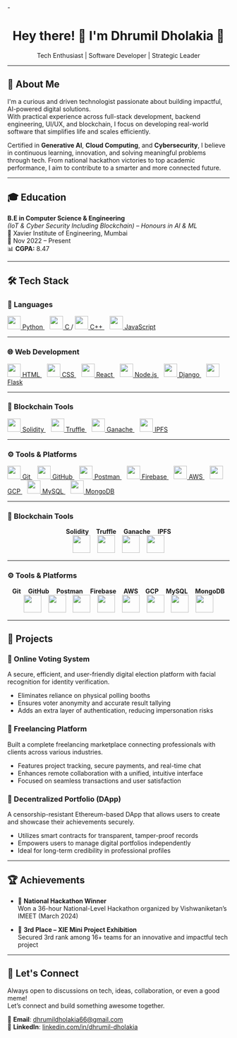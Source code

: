-<h1 align="center">Hey there! 👋 I'm Dhrumil Dholakia 🚀</h1>
<p align="center">Tech Enthusiast | Software Developer | Strategic Leader</p>

---

## 💼 About Me

I'm a curious and driven technologist passionate about building impactful, AI-powered digital solutions.  
With practical experience across full-stack development, backend engineering, UI/UX, and blockchain, I focus on developing real-world software that simplifies life and scales efficiently.

Certified in **Generative AI**, **Cloud Computing**, and **Cybersecurity**, I believe in continuous learning, innovation, and solving meaningful problems through tech. From national hackathon victories to top academic performance, I aim to contribute to a smarter and more connected future.

---

## 🎓 Education

**B.E in Computer Science & Engineering**  
*(IoT & Cyber Security Including Blockchain) – Honours in AI & ML*  
📍 Xavier Institute of Engineering, Mumbai  
📅 Nov 2022 – Present  
📊 **CGPA:** 8.47  

---

## 🛠 Tech Stack

### 🔹 Languages  
<a href="https://www.python.org/" target="_blank">
  <img src="https://cdn.jsdelivr.net/gh/devicons/devicon/icons/python/python-original.svg" width="30"/> Python
</a> &nbsp;&nbsp;
<a href="https://isocpp.org/" target="_blank">
  <img src="https://cdn.jsdelivr.net/gh/devicons/devicon/icons/c/c-original.svg" width="30"/> C
</a> / 
<a href="https://isocpp.org/" target="_blank">
  <img src="https://cdn.jsdelivr.net/gh/devicons/devicon/icons/cplusplus/cplusplus-original.svg" width="30"/> C++
</a> &nbsp;&nbsp;
<a href="https://developer.mozilla.org/en-US/docs/Web/JavaScript" target="_blank">
  <img src="https://cdn.jsdelivr.net/gh/devicons/devicon/icons/javascript/javascript-original.svg" width="30"/> JavaScript
</a>

---

### 🌐 Web Development  
<a href="https://developer.mozilla.org/en-US/docs/Web/HTML" target="_blank">
  <img src="https://cdn.jsdelivr.net/gh/devicons/devicon/icons/html5/html5-original.svg" width="30"/> HTML
</a> &nbsp;&nbsp;
<a href="https://developer.mozilla.org/en-US/docs/Web/CSS" target="_blank">
  <img src="https://cdn.jsdelivr.net/gh/devicons/devicon/icons/css3/css3-original.svg" width="30"/> CSS
</a> &nbsp;&nbsp;
<a href="https://react.dev/" target="_blank">
  <img src="https://cdn.jsdelivr.net/gh/devicons/devicon/icons/react/react-original.svg" width="30"/> React
</a> &nbsp;&nbsp;
<a href="https://nodejs.org/" target="_blank">
  <img src="https://cdn.jsdelivr.net/gh/devicons/devicon/icons/nodejs/nodejs-original.svg" width="30"/> Node.js
</a> &nbsp;&nbsp;
<a href="https://www.djangoproject.com/" target="_blank">
  <img src="https://cdn.jsdelivr.net/gh/devicons/devicon/icons/django/django-plain.svg" width="30"/> Django
</a> &nbsp;&nbsp;
<a href="https://flask.palletsprojects.com/" target="_blank">
  <img src="https://cdn.jsdelivr.net/gh/devicons/devicon/icons/flask/flask-original.svg" width="30"/> Flask
</a>

---

### 🔐 Blockchain Tools  
<a href="https://soliditylang.org/" target="_blank">
  <img src="https://cdn.jsdelivr.net/gh/devicons/devicon/icons/solidity/solidity-original.svg" width="30"/> Solidity
</a> &nbsp;&nbsp;
<a href="https://trufflesuite.com/" target="_blank">
  <img src="https://avatars.githubusercontent.com/u/2222118?s=200&v=4" width="30"/> Truffle
</a> &nbsp;&nbsp;
<a href="https://trufflesuite.com/ganache/" target="_blank">
  <img src="https://avatars.githubusercontent.com/u/34691461?s=200&v=4" width="30"/> Ganache
</a> &nbsp;&nbsp;
<a href="https://ipfs.tech/" target="_blank">
  <img src="https://ipfs.tech/ipfs-og.png" width="30"/> IPFS
</a>

---

### ⚙️ Tools & Platforms  
<a href="https://git-scm.com/" target="_blank">
  <img src="https://cdn.jsdelivr.net/gh/devicons/devicon/icons/git/git-original.svg" width="30"/> Git
</a> &nbsp;&nbsp;
<a href="https://github.com/" target="_blank">
  <img src="https://cdn.jsdelivr.net/gh/devicons/devicon/icons/github/github-original.svg" width="30"/> GitHub
</a> &nbsp;&nbsp;
<a href="https://www.postman.com/" target="_blank">
  <img src="https://www.vectorlogo.zone/logos/getpostman/getpostman-icon.svg" width="30"/> Postman
</a> &nbsp;&nbsp;
<a href="https://firebase.google.com/" target="_blank">
  <img src="https://cdn.jsdelivr.net/gh/devicons/devicon/icons/firebase/firebase-plain.svg" width="30"/> Firebase
</a> &nbsp;&nbsp;
<a href="https://aws.amazon.com/" target="_blank">
  <img src="https://cdn.jsdelivr.net/gh/devicons/devicon/icons/amazonwebservices/amazonwebservices-original.svg" width="30"/> AWS
</a> &nbsp;&nbsp;
<a href="https://cloud.google.com/" target="_blank">
  <img src="https://cdn.jsdelivr.net/gh/devicons/devicon/icons/googlecloud/googlecloud-original.svg" width="30"/> GCP
</a> &nbsp;&nbsp;
<a href="https://www.mysql.com/" target="_blank">
  <img src="https://cdn.jsdelivr.net/gh/devicons/devicon/icons/mysql/mysql-original.svg" width="30"/> MySQL
</a> &nbsp;&nbsp;
<a href="https://www.mongodb.com/" target="_blank">
  <img src="https://cdn.jsdelivr.net/gh/devicons/devicon/icons/mongodb/mongodb-original.svg" width="30"/> MongoDB
</a>


---

### 🔐 Blockchain Tools
<div align="center">

<b>Solidity &nbsp;&nbsp;&nbsp; Truffle &nbsp;&nbsp;&nbsp; Ganache &nbsp;&nbsp;&nbsp; IPFS</b>  
<a href="https://soliditylang.org/" target="_blank"><img src="https://cdn.jsdelivr.net/gh/devicons/devicon/icons/solidity/solidity-original.svg" width="40"/></a>
&nbsp;&nbsp;
<a href="https://trufflesuite.com/" target="_blank"><img src="https://avatars.githubusercontent.com/u/2222118?s=200&v=4" width="40"/></a>
&nbsp;&nbsp;
<a href="https://trufflesuite.com/ganache/" target="_blank"><img src="https://avatars.githubusercontent.com/u/34691461?s=200&v=4" width="40"/></a>
&nbsp;&nbsp;
<a href="https://ipfs.tech/" target="_blank"><img src="https://ipfs.tech/ipfs-og.png" width="40"/></a>

</div>

---

### ⚙️ Tools & Platforms
<div align="center">

<b>Git &nbsp;&nbsp;&nbsp; GitHub &nbsp;&nbsp;&nbsp; Postman &nbsp;&nbsp;&nbsp; Firebase &nbsp;&nbsp;&nbsp; AWS &nbsp;&nbsp;&nbsp; GCP &nbsp;&nbsp;&nbsp; MySQL &nbsp;&nbsp;&nbsp; MongoDB</b>  
<a href="https://git-scm.com/" target="_blank"><img src="https://cdn.jsdelivr.net/gh/devicons/devicon/icons/git/git-original.svg" width="40"/></a>
&nbsp;&nbsp;
<a href="https://github.com/" target="_blank"><img src="https://cdn.jsdelivr.net/gh/devicons/devicon/icons/github/github-original.svg" width="40"/></a>
&nbsp;&nbsp;
<a href="https://www.postman.com/" target="_blank"><img src="https://www.vectorlogo.zone/logos/getpostman/getpostman-icon.svg" width="40"/></a>
&nbsp;&nbsp;
<a href="https://firebase.google.com/" target="_blank"><img src="https://cdn.jsdelivr.net/gh/devicons/devicon/icons/firebase/firebase-plain.svg" width="40"/></a>
&nbsp;&nbsp;
<a href="https://aws.amazon.com/" target="_blank"><img src="https://cdn.jsdelivr.net/gh/devicons/devicon/icons/amazonwebservices/amazonwebservices-original.svg" width="40"/></a>
&nbsp;&nbsp;
<a href="https://cloud.google.com/" target="_blank"><img src="https://cdn.jsdelivr.net/gh/devicons/devicon/icons/googlecloud/googlecloud-original.svg" width="40"/></a>
&nbsp;&nbsp;
<a href="https://www.mysql.com/" target="_blank"><img src="https://cdn.jsdelivr.net/gh/devicons/devicon/icons/mysql/mysql-original.svg" width="40"/></a>
&nbsp;&nbsp;
<a href="https://www.mongodb.com/" target="_blank"><img src="https://cdn.jsdelivr.net/gh/devicons/devicon/icons/mongodb/mongodb-original.svg" width="40"/></a>

</div>






---

## 🚀 Projects

### 🔐 Online Voting System
A secure, efficient, and user-friendly digital election platform with facial recognition for identity verification.  
- Eliminates reliance on physical polling booths  
- Ensures voter anonymity and accurate result tallying  
- Adds an extra layer of authentication, reducing impersonation risks  

### 💼 Freelancing Platform
Built a complete freelancing marketplace connecting professionals with clients across various industries.  
- Features project tracking, secure payments, and real-time chat  
- Enhances remote collaboration with a unified, intuitive interface  
- Focused on seamless transactions and user satisfaction  

### 🔗 Decentralized Portfolio (DApp)
A censorship-resistant Ethereum-based DApp that allows users to create and showcase their achievements securely.  
- Utilizes smart contracts for transparent, tamper-proof records  
- Empowers users to manage digital portfolios independently  
- Ideal for long-term credibility in professional profiles  

---

## 🏆 Achievements

- 🥇 **National Hackathon Winner**  
  Won a 36-hour National-Level Hackathon organized by Vishwaniketan’s IMEET (March 2024)

- 🥉 **3rd Place – XIE Mini Project Exhibition**  
  Secured 3rd rank among 16+ teams for an innovative and impactful tech project

---

## 🤝 Let's Connect

Always open to discussions on tech, ideas, collaboration, or even a good meme!  
Let’s connect and build something awesome together.

📧 **Email**: dhrumildholakia66@gmail.com  
🔗 **LinkedIn**: [linkedin.com/in/dhrumil-dholakia](https://www.linkedin.com/in/dhrumil-dholakia)
